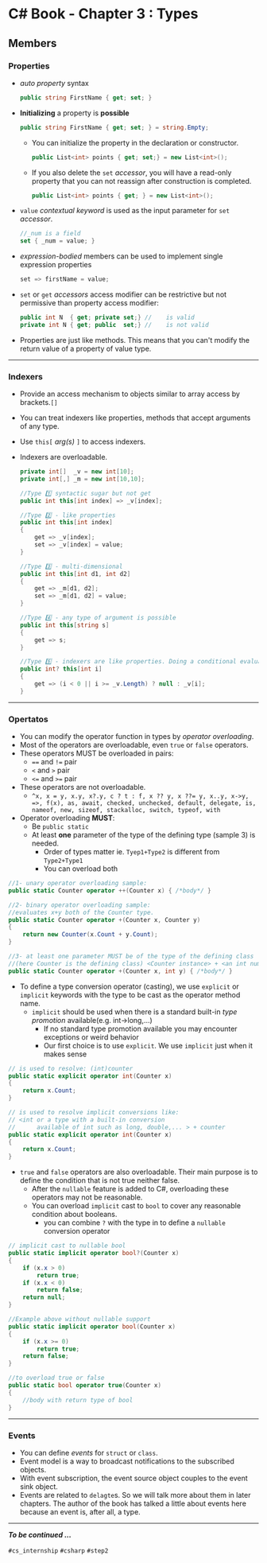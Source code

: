 # C# Book - Chapter 3 : Types
## Members
### Properties
- *auto property* syntax

  ```csharp
  public string FirstName { get; set; }
  ```
- **Initializing** a property is **possible**

  ```csharp
  public string FirstName { get; set; } = string.Empty;
  ```
  - You can initialize the property in the declaration or constructor.

    ```csharp
    public List<int> points { get; set;} = new List<int>();
    ```
  
  - If you also delete the `set` *accessor*, you will have a read-only property that you can not reassign after construction is completed.

    ```csharp
    public List<int> points { get; } = new List<int>();
    ```

- `value` *contextual keyword* is used as the input parameter for `set` *accessor*.
  
  ```csharp
  //_num is a field
  set { _num = value; }
  ```
- *expression-bodied* members can be used to implement single expression properties
  ```csharp
  set => firstName = value;
  ```
- `set` or `get` *accessors* access modifier can be restrictive but not permissive than property access modifier:
  
  ```csharp
  public int N  { get; private set;} //    is valid
  private int N { get; public  set;} //    is not valid
  ```
  
- Properties are just like methods. This means that you can't modify the return value of a property of  value type.

---

### Indexers
- Provide an access mechanism to objects similar to array access by brackets.`[]`
- You can treat indexers like properties, methods that accept arguments of any type.
- Use `this[` *arg(s)* `]` to access indexers. 
- Indexers are overloadable.
  
  ```csharp
  private int[]  _v = new int[10];
  private int[,] _m = new int[10,10];
  
  //Type 1️⃣ syntactic sugar but not get
  public int this[int index] => _v[index];

  //Type 2️⃣ - like properties
  public int this[int index]
  {   
      get => _v[index];
      set => _v[index] = value;
  }
  
  //Type 3️⃣ - multi-dimensional
  public int this[int d1, int d2]
  {
      get => _m[d1, d2];
      set => _m[d1, d2] = value;
  }
  
  //Type 4️⃣ - any type of argument is possible
  public int this[string s]
  {
      get => s;
  }  
  
  //Type 5️⃣ - indexers are like properties. Doing a conditional evaluation for example
  public int? this[int i]
  {
      get => (i < 0 || i >= _v.Length) ? null : _v[i];
  }
  ```
---
### Opertatos
- You can modify the operator function in types by *operator overloading*.
- Most of the operators are overloadable, even `true` or `false` operators.
- These operators MUST be overloaded in pairs:
  - `==` and `!=` pair
  -  `<` and `>` pair
  -  `<=` and `>=` pair
- These operators are not overloadable.
  - `^x, x = y, x.y, x?.y, c ? t : f, x ?? y, x ??= y, x..y, x->y, =>, f(x), as, await, checked, unchecked, default, delegate, is, nameof, new, sizeof, stackalloc, switch, typeof, with`
- Operator overloading **MUST**:
  - Be `public static`
  - At least **one** parameter of the type of the defining type (sample 3) is needed.
    - Order of types matter ie. `Tyep1+Type2` is different from `Type2+Type1`
    - You can overload both
```csharp
//1- unary operator overloading sample: 
public static Counter operator ++(Counter x) { /*body*/ }

//2- binary operator overloading sample: 
//evaluates x+y both of the Counter type.
public static Counter operator +(Counter x, Counter y)
{
    return new Counter(x.Count + y.Count);
}

//3- at least one parameter MUST be of the type of the defining class
//(here Counter is the defining class) <Counter instance> + <an int number>
public static Counter operator +(Counter x, int y) { /*body*/ }
```
- To define a type conversion operator (casting), we use `explicit` or `implicit` keywords with the type to be cast as the operator method name. 
  - `implicit` should be used when there is a standard built-in *type promotion* available(e.g. int->long,...)
    - If no standard type promotion available you may encounter exceptions or weird behavior
    - Our first choice is to use `explicit`. We use `implicit` just when it makes sense 
```csharp
// is used to resolve: (int)counter
public static explicit operator int(Counter x)
{
    return x.Count;
}

// is used to resolve implicit conversions like:
// <int or a type with a built-in conversion
//      available of int such as long, double,... > + counter
public static explicit operator int(Counter x)
{
    return x.Count;
}
```
- `true` and `false` operators are also overloadable. Their main purpose is to define the condition that is not true neither false. 
  - After the `nullable` feature is added to C#, overloading these operators may not be reasonable.
  - You can overload `implicit` cast to `bool` to cover any reasonable condition about booleans.
    - you can combine `?` with the type in to define a `nullable` conversion operator
```csharp
// implicit cast to nullable bool
public static implicit operator bool?(Counter x)
{
    if (x.x > 0)
        return true;
    if (x.x < 0)
        return false;
    return null;
}

//Example above without nullable support
public static implicit operator bool(Counter x)
{
    if (x.x >= 0)
        return true;
    return false;
}

//to overload true or false
public static bool operator true(Counter x)
{
    //body with return type of bool
}
```
---
### Events
- You can define *events* for `struct` or `class`.
- Event model is a way to broadcast notifications to the subscribed objects.
- With event subscription, the event source object couples to the event sink object.
- Events are related to `delagte`s. So we will talk more about them in later chapters. The author of the book has talked a little about events here because an event is, after all, a type.
---
***To be continued ...*** 

`#cs_internship` `#csharp` `#step2`